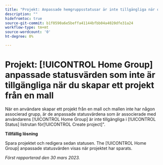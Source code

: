 ```yaml
---
title: "Projekt: Anpassade hemgruppsstatusar är inte tillgängliga när du skapar ett projekt från en mall"
description: ""
hidefromtoc: true
source-git-commit: b1f0590a6e5beffa41144bfbb04a4020dfe31a24
workflow-type: tm+mt
source-wordcount: '0'
ht-degree: 0%

---
```



# Projekt: [!UICONTROL Home Group] anpassade statusvärden som inte är tillgängliga när du skapar ett projekt från en mall

När en användare skapar ett projekt från en mall och mallen inte har någon associerad grupp, är de anpassade statusvärdena som är associerade med användarens [!UICONTROL Home Group] är inte tillgängliga i [!UICONTROL Status] listrutan för[!UICONTROL Create project]&quot;.

**Tillfällig lösning**

Spara projektet och redigera sedan statusen. The [!UICONTROL Home Group] anpassade statusvärden visas när projektet har sparats.

_Först rapporterad den 30 mars 2023._

